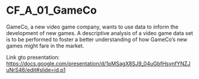 # CF_A_01_GameCo

GameCo, a new video game company, wants to use data to inform the development of 
new games. A descriptive analysis of a video game data set is to be performed to foster 
a better understanding of how GameCo’s new games might fare in the market.

Link gto presentation: https://docs.google.com/presentation/d/1pMSagX8SJ9_04uGbfHsynfYNZJuNrS46/edit#slide=id.p1
